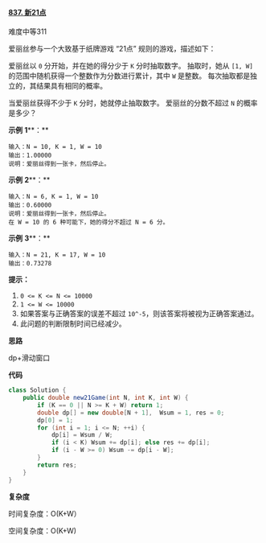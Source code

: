 #### [837. 新21点](https://leetcode-cn.com/problems/new-21-game/)

难度中等311

爱丽丝参与一个大致基于纸牌游戏 “21点” 规则的游戏，描述如下：

爱丽丝以 `0` 分开始，并在她的得分少于 `K` 分时抽取数字。 抽取时，她从 `[1, W]` 的范围中随机获得一个整数作为分数进行累计，其中 `W` 是整数。 每次抽取都是独立的，其结果具有相同的概率。

当爱丽丝获得不少于 `K` 分时，她就停止抽取数字。 爱丽丝的分数不超过 `N` 的概率是多少？

 

**示例** **1****：**

```
输入：N = 10, K = 1, W = 10
输出：1.00000
说明：爱丽丝得到一张卡，然后停止。
```

**示例** **2****：**

```
输入：N = 6, K = 1, W = 10
输出：0.60000
说明：爱丽丝得到一张卡，然后停止。
在 W = 10 的 6 种可能下，她的得分不超过 N = 6 分。
```

**示例** **3****：**

```
输入：N = 21, K = 17, W = 10
输出：0.73278
```

 

**提示：**

1. `0 <= K <= N <= 10000`
2. `1 <= W <= 10000`
3. 如果答案与正确答案的误差不超过 `10^-5`，则该答案将被视为正确答案通过。
4. 此问题的判断限制时间已经减少。

**思路**

dp+滑动窗口

**代码**

```java
class Solution {
    public double new21Game(int N, int K, int W) {
        if (K == 0 || N >= K + W) return 1;
        double dp[] = new double[N + 1],  Wsum = 1, res = 0;
        dp[0] = 1;
        for (int i = 1; i <= N; ++i) {
            dp[i] = Wsum / W;
            if (i < K) Wsum += dp[i]; else res += dp[i];
            if (i - W >= 0) Wsum -= dp[i - W];
        }
        return res;
    }
}
```

**复杂度**

时间复杂度：O(K+W）

空间复杂度：O(K+W)